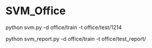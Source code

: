 # SVM_Office

python svm.py -d office/train -t office/test/1214

python svm_report.py -d office/train -t office/test_report/
